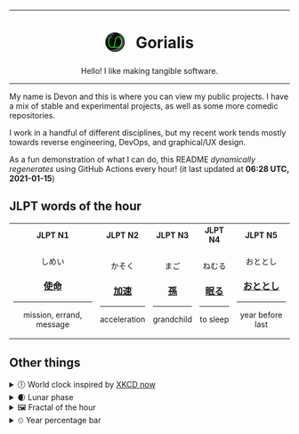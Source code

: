 ***

<h1 align="center">
<sub>
    <img src="readme/resources/avatar.png" height="36">
</sub>
&nbsp;
Gorialis
</h1>
<p align="center">
Hello! I like making tangible software.
</p>

***

My name is Devon and this is where you can view my public projects. I have a mix of stable and experimental projects, as well as some more comedic repositories.

I work in a handful of different disciplines, but my recent work tends mostly towards reverse engineering, DevOps, and graphical/UX design.

As a fun demonstration of what I can do, this README *dynamically regenerates* using GitHub Actions every hour! (it last updated at **06:28 UTC, 2021-01-15**)

<h2>JLPT words of the hour</h2>
<table>
    <tr>
        <th>JLPT N1</th>
        <th>JLPT N2</th>
        <th>JLPT N3</th>
        <th>JLPT N4</th>
        <th>JLPT N5</th>
    </tr>
    <tr>
        <td>
            <p align="center">しめい</p>
            <h3 align="center"><b><a href="https://jisho.org/search/%E4%BD%BF%E5%91%BD">使命</a></b></h3>
            <hr>
            <p align="center">mission,<wbr> errand,<wbr> message</p>
        </td>
        <td>
            <p align="center">かそく</p>
            <h3 align="center"><b><a href="https://jisho.org/search/%E5%8A%A0%E9%80%9F">加速</a></b></h3>
            <hr>
            <p align="center">acceleration</p>
        </td>
        <td>
            <p align="center">まご</p>
            <h3 align="center"><b><a href="https://jisho.org/search/%E5%AD%AB">孫</a></b></h3>
            <hr>
            <p align="center">grandchild</p>
        </td>
        <td>
            <p align="center">ねむる</p>
            <h3 align="center"><b><a href="https://jisho.org/search/%E7%9C%A0%E3%82%8B">眠る</a></b></h3>
            <hr>
            <p align="center">to sleep</p>
        </td>
        <td>
            <p align="center">おととし</p>
            <h3 align="center"><b><a href="https://jisho.org/search/%E3%81%8A%E3%81%A8%E3%81%A8%E3%81%97">おととし</a></b></h3>
            <hr>
            <p align="center">year before last</p>
        </td>
    </tr>
</table>

<h2>Other things</h2>
<details>
<summary>🕕  World clock inspired by <a href="https://xkcd.com/now">XKCD now</a></summary>

> <img src="generated/now.png" width="512">

</details>
<details>
<summary>🌒 Lunar phase</summary>

The moon is approximately 9.02% through its phase (Waxing Crescent).

</details>
<details>
<summary>&#x1f5bc; Fractal of the hour</summary>

> <img src="generated/fractal.png" width="512">

</details>
<details>
<summary>&#x23f2; Year percentage bar</summary>
<pre><code>2021 [▁▁▁▁▁▁▁▁▁▁▁▁▁▁▁▁▁▁▁▁] 3.91%</code></pre>
</details>
